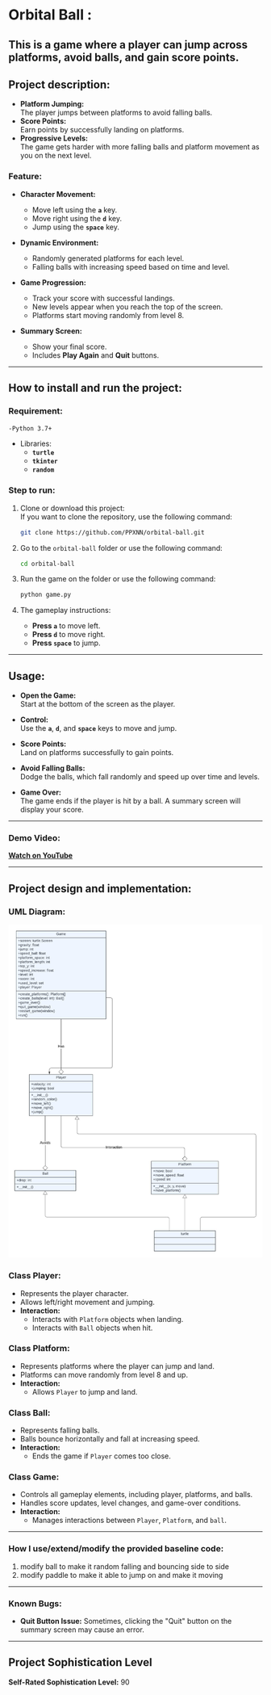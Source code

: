 # Orbital Ball   :
This is a game where a player can jump across platforms, avoid balls, and gain score points. 
---
## Project description:

- **Platform Jumping:**  
   The player jumps between platforms to avoid falling balls.  
- **Score Points:**  
   Earn points by successfully landing on platforms.  
- **Progressive Levels:**  
   The game gets harder with more falling balls and platform movement as you on the next level. 

### Feature:
- **Character Movement:**  
   - Move left using the **`a`** key.  
   - Move right using the **`d`** key.  
   - Jump using the **`space`** key.  

- **Dynamic Environment:**  
   - Randomly generated platforms for each level.  
   - Falling balls with increasing speed based on time and level.  

- **Game Progression:**  
   - Track your score with successful landings.  
   - New levels appear when you reach the top of the screen.  
   - Platforms start moving randomly from level 8.

- **Summary Screen:**  
   - Show your final score.  
   - Includes **Play Again** and **Quit** buttons.  

---

## How to install and run the project:

### Requirement:
    -Python 3.7+
- Libraries:  
  - **`turtle`**  
  - **`tkinter`**  
  - **`random`**

### Step to run:
1. Clone or download this project:  
   If you want to clone the repository, use the following command:  
   ```bash  
   git clone https://github.com/PPXNN/orbital-ball.git  
   ```  

2. Go to the `orbital-ball` folder or use the following command:  
   ```bash  
   cd orbital-ball  
   ```  

3. Run the game on the folder or use the following command:  
   ```bash  
   python game.py  
   ```  
4. The gameplay instructions:  
   - **Press `a`** to move left.  
   - **Press `d`** to move right.  
   - **Press `space`** to jump.  

---

## Usage:

- **Open the Game:**  
   Start at the bottom of the screen as the player. 

- **Control:**  
   Use the **`a`**, **`d`**, and **`space`** keys to move and jump. 

- **Score Points:**  
   Land on platforms successfully to gain points.  

- **Avoid Falling Balls:**  
   Dodge the balls, which fall randomly and speed up over time and levels.  

- **Game Over:**  
   The game ends if the player is hit by a ball. A summary screen will display your score.  

---

### Demo Video:
[**Watch on YouTube**](https://www.youtube.com/watch?v=_D0tETIOY_8) 

---

## Project design and implementation:

### UML Diagram:  
![UML Diagram](UML%20DIAGRAM.png)  

### Class Player:
- Represents the player character.  
- Allows left/right movement and jumping.  
- **Interaction:**  
  - Interacts with `Platform` objects when landing.  
  - Interacts with `Ball` objects when hit.  

### Class Platform:
- Represents platforms where the player can jump and land.  
- Platforms can move randomly from level 8 and up.  
- **Interaction:**  
  - Allows `Player` to jump and land. 

### Class Ball:
- Represents falling balls.  
- Balls bounce horizontally and fall at increasing speed.  
- **Interaction:**  
  - Ends the game if `Player` comes too close. 

### Class Game:
- Controls all gameplay elements, including player, platforms, and balls.  
- Handles score updates, level changes, and game-over conditions.  
- **Interaction:**  
  - Manages interactions between `Player`, `Platform`, and `ball`.  

---

### How I use/extend/modify the provided baseline code:
1. modify ball to make it random falling and bouncing side to side 
2. modify paddle to make it able to jump on and make it moving

---

### Known Bugs:
- **Quit Button Issue:** Sometimes, clicking the "Quit" button on the summary screen may cause an error. 

--- 

## Project Sophistication Level  

**Self-Rated Sophistication Level:** 90  
    






